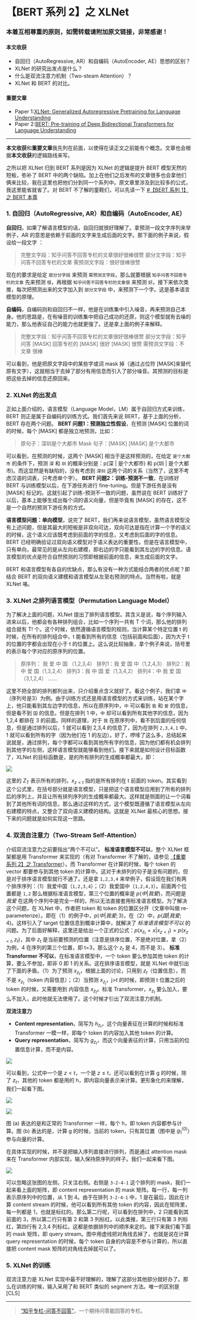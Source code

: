 # 【BERT 系列 2】之 XLNet

### 本着互相尊重的原则，如需转载请附加原文链接，非常感谢！


#### 本文收获
* 自回归（AutoRegressive, AR）和自编码（AutoEncoder, AE）思想的区别？
* XLNet 的研究出发点是什么？
* 什么是双流注意力机制（Two-steam Attention）？
* XLNet 和 BERT 的对比。

#### 重要文章
* <span id = "paper1">Paper 1</span>:[XLNet: Generalized Autoregressive Pretraining for Language Understanding](https://arxiv.org/pdf/1906.08237.pdf)
* <span id = "paper2">Paper 2</span>:[BERT: Pre-training of Deep Bidirectional Transformers for Language Understanding](https://arxiv.org/pdf/1810.04805.pdf)
---
**本文收获**和**重要文章**我先列在前面，以使得在读正文之前能有个概念。文章也会根据**本文收获**的逻辑路线来写。

之所以把 XLNet 归到 BERT 系列是因为 XLNet 的逻辑是提升 BERT 模型天然的短板，弥补了 BERT 中的两个缺陷。加上在他们之后发布的文章很多也会拿他们俩来比较，我在这里也把他们分到同一个系列中。原文章里涉及到比较多的公式，我这里能省就省了。对 BERT 不了解的童鞋们，可以先读一下 [#【BERT 系列 1】之 BERT 本尊](https://zhuanlan.zhihu.com/p/94513051)

### 1. 自回归（AutoRegressive, AR）和自编码（AutoEncoder, AE）
**自回归**，如果了解语言模型的话，自回归就很好理解了。拿预测一段文字序列来举例子，AR 的意思是依赖于前面的文字来生成后面的文字。那下面的例子来说，假设给一段文字 ：

> 完整文字段：知乎问答不回答专栏的文章很好很棒很赞
> 部分文字段：知乎问答不回答专栏的文章
> 需预测文字段：很好很棒很赞

现在的要求是给定 `部分分字段` 来预测 `需预测文字段`，那么就要根据 `知乎问答不回答专栏的文章` 先来预测 `很`，再根据 `知乎问答不回答专栏的文章很` 来预测 `好`。接下来依次类推，每次把预测出来的文字加入到 `部分文字段` 中，来预测下一个字。这是基本语言模型的原理。

**自编码**，自编码则和自回归不一样，他是在训练集中引入噪音，再来预测自己本身。他的思路是，在有噪音的训练集中把自己成功的还原，则这个模型就有去噪的能力，那么他表征自己的能力也就更强了。还是拿上面的例子来解释。

> 完整文字段：知乎问答不回答专栏的文章很好很棒很赞
> 部分文字段：知乎问答 [MASK] 回答专栏的 [MASK] 很好 [MASK] 很赞
> 需预测文字段：不  文章  很棒

可以看到，他是把原文字段中的某些字或词 mask 掉（通过占位符 [MASK]来替代原有文字），这就相当于去掉了部分有用信息而引入了部分噪音。其预测的目标是把这些去掉的信息还原回来。

### 2. XLNet 的出发点
正如上面介绍的，语言模型（Language Model，LM）属于自回归方式来训练，BERT 则正是属于自编码的训练方式。我们首先来说 BERT，基于上面的分析，BERT 存在两个问题。
**BERT 问题1：预测独立性假设**，在预测 [MASK] 位置的词的时候，每个 [MASK] 都是独立地预测，比如：

> 原句子：深圳是个大都市
> Mask 句子：[MASK] [MASK] 是个大都市

可以看到，在预测的时候，这两个 [MASK] 相当于是这样预测的，在给定 `是个大都市` 的条件下，预测 `深` 和 `圳` 的概率分别是：p(深 | 是个大都市) 和 p(圳 | 是个大都市)。而这显然是有缺陷的，没有考虑到 `深圳` 这两个词的关系（当然了，这里不考虑汉语的词表，只考虑单个字）。
**BERT 问题2：训练-预测不一致**，在训练好 BERT 与训练模型以后，在下游任务进行 fine-tuning。但是下游任务是没有 [MASK] 标记的。这就引起了训练-预测不一致的问题，虽然说在 BERT 训练好了以后，基本上能够生成出每个词的语义向量，但是毕竟有 [MASK] 的存在，这不是一个自然的预测下游任务的方式。

**语言模型问题：单向模型**，说完了 BERT，我们再来说语言模型，虽然语言模型没有上述问题，但是其最大的短板是非双向可达，双向可达是指在计算一个字的语义的时候，这个语义应该既考虑到前面的字的信息，又考虑到后面的字的信息。BERT 已经明确验证过双向语义模型对于语义表达的重要性。但是在语言模型中，只有单向，最常见的是从左向右建模，即右边的字只能看到其左边的字的信息。语言模型的优点是符合自然预测的习惯即根据前面的信息，来生成后面的文字。

BERT 和语言模型有各自的优缺点，那么有没有一种方式能结合两者的优点呢？即结合 BERT 的双向语义建模和语言模型从左至右预测的特点。当然有啦，就是 XLNet 咯。

### 3. XLNet 之排列语言模型（Permutation Language Model）
为了解决上面的问题，XLNet 提出了排列语言模型。其含义是说，每个序列输入进来以后，他都会有各种排列组合，比如一个序列一共有 T 个词，那么他的排列组合就有 T! 个。这个时候，依然遵循语言模型的规则，当计算某个特定位置 t 的时候，在所有的排列组合中，t 能看到所有的信息（包括前面和后面），因为大于 t 的位置的字都会出现在小于 t 的位置上。这么说比较抽象，拿个例子来说，括号里的表示每个字对应的原序列的位置。

> 原序列： 我  爱  中  国 （1,2,3,4）
> 排列1：我  爱  国  中（1,2,4,3）
> 排列2：我  中  爱  国（1,3,2,4）
> 排列3：我  中  国  爱（1,3,4,2）
> 排列4：中  我  爱  国（3,1,2,4）
> ......

这里不把全部的排列都列出来，只介绍重点含义就好了。看这个例子，我们拿 `中`（序列号是3）为例。由于训练方式还是用语言模型的方式来训练，站在某个字上，他只能看到其左边字的信息，所以在原序列中，`中` 可以看到 `我` 和 `爱` 的信息，但是看不到 `国` 的信息。但是在排列 1 中，`中` 却可以看到所有其他字的信息，因为 1,2,4 都排在 3 的前面。同样的道理，对于 `我` 在原序列中，看不到后面的任何信息，但是通过排列以后，1 就可以看到 2,3,4 的信息了，因为在排列 `2,3,4,1` 中，1 就可以看到所有的字（因为他们在 1 的左边）。好了，啰嗦了这么多，总结起来说就是，通过排列，每个字都可以看到其他所有字的信息，因为他们都有机会排列到其他字的左侧，这样语言模型就能够看到他们。接下来就是如何设计目标函数了，XLNet 的目标函数是，是的所有排列的生成概率都最大，即：

![](https://github.com/tonywenuon/posters/blob/master/images/bert2/objective.png?raw=true)

这里的 $Z_T$ 表示所有的排列，$x_{z<t}$ 指的是所有排列在 t 前面的 token。其实看到这个公式里，在括号部分就是语言模型，只是把这个语言模型应用到了所有的排列后的序列上，并且让所有排列序列的生成概率都最大。这样就是侧面的让一个词看到了其他所有词的信息，那么通过这样的方式，这个模型既遵循了语言模型从左向右建模的特点，又整合了双向语义建模的结构。这就是 XLNet 最核心的思想。接下来的问题就是如何实现这一思路。

### 4. 双流自注意力（Two-Stream Self-Attention）

介绍双流注意力之前要指出“两个不可以”。
**标准语言模型不可以**，整个 XLNet 框架都是用 Transformer 来实现的（有对 Transformer 不了解的，请参见 [【重要系列 2】之 Transformer](https://zhuanlan.zhihu.com/p/93488997)）。而 Transformer 在计算的时候，每个 token 的 vector 都要参与到其他 token 的计算中。这对于未排列的句子是没有问题的，但是对于排序语言模型就行不通了。还是拿 `1,2,3,4` 来举例子，假设现在我们有两个排序序列：（1）我爱中国（`1,2,3,4`）；（2）我爱国中（`1,2,4,3`）。前面两个位置都是 `1,2` 那么根据标准语言模型，第三个位置的概率是 $p(中 | 我爱)$，而问题是 $我爱$ 在这两个序列中是完全一样的，所以无法直接套用标准语言模型。为了解决这个问题，在 XLNet 中，作者把 token 和 token 的位置区分开（文章中叫做 re-parameterize）。即在（1）的例子中，$p(中 | 我爱; 3)$，在（2）中，$p(国 | 我爱; 4)$。这样引入了 target 位置信息到概率计算中，就解决了 *标准语言模型不可以* 的问题。为了后面好解释，这里还是给出一个正式的公式：$p(x_{z_t}=x | x_{z<t}) = p(x_{z<t}, z_t)$，其中 $z_t$ 是当前要预测的位置（注意是排序位置，不是绝对位置，拿（2）为例，4 在序列的第三个位置，即 t=3，那么这个 $z_t$ 是 4，而不是 3）。
**标准 Transformer 不可以**，在标准语言模型中，一个 token 要么参加其他 token 的计算，要么不参加，即非 0 即 1 的关系。这在排序语言模型，就是 XLNet 中就引出了下面的矛盾。（1）为了预测 $x_{z_t}$，根据上面的讨论，只用到 $z_t$（位置信息），而不是 $x_{z_t}$（token 内容信息）；（2）当预测 $x_{z_j}$，j>t 的时候，即预测 t 位置之后的 token 的时候，又需要用到 内容信息 $x_{z_t}$。标准 Transformer，$x_{z_t}$ 要么加入，要么不加入，此时他就无法使用了。这个时候才引出了双流注意力机制。

**双流注意力**
* **Content representation**，简写为 $h_{z_t}$，这个向量表征在计算的时候和标准 Transformer 一模一样，即每个 token 的内容加入其他 token 的计算。
* **Query representation**，简写为 $g_{z_t}$，而这个向量表征的计算，只用当前的位置信息计算，而不是内容。

![](https://github.com/tonywenuon/posters/blob/master/images/bert2/two_stream.png?raw=true)

可以看到，公式中一个是 $z<t$，一个是 $z \leqslant t$，还可以看到在计算 g 的时候，除了 $z_t$，其他的 token 都是用的 h，即内容向量表示来计算。更形象化的来理解，我们一起看下图。

![](https://github.com/tonywenuon/posters/blob/master/images/bert2/content.png?raw=true)

![](https://github.com/tonywenuon/posters/blob/master/images/bert2/query.png?raw=true)

图 (a) 表达的是和正常的 Transformer 一样，每个 h，即 token 内容都参与计算。图 (b) 表达的是，计算 g 的时候，当前的 token，只有其位置（图中是 $g_1^{(0)}$）参与向量的计算。

在具体实现的时候，并不是把输入序列直接进行排列，而是通过 attention mask 来在 Transformer 内部实现，输入保持原序列的样子。我们一起来看下图。

![](https://github.com/tonywenuon/posters/blob/master/images/bert2/content_query.png?raw=true)

可以忽略这张图的左侧，只关注右侧。右侧是 `3-2-4-1` 这个排列的 mask，我们一起来看上面的矩阵，即 content representation 的 mask 矩阵。每一行，每一列表示原序列中的位置，从 1 到 4。由于在排列 `3-2-4-1` 中，1 是在最后，因此在计算 content stream 的时候，他可以看到所有其他 token 的内容，因此在矩阵里，每一列都是 1，也就是标红的。那么第二行呢，可以看到在排列中，2 只能看到其前面的 3，所以第二行只有第 2 和第 3 列标红。以此类推，第三行只有第 3 列标红，第四行有 2,3,4 列标红。这都是依据排列中的顺序来定的。接下来我们看下面的 mask 矩阵，即 query stream。图中用虚线把对角线去掉了，也就是说在计算 query representation 的时候，每个 token 自身的内容是不参与计算的，所以直接把 content mask 矩阵的对角线去掉就可以了。

### 5. XLNet 的训练
双流注意力是 XLNet 实现中最不好理解的，理解了这部分其他部分就好办了。那么在训练的时候，输入采用了和 BERT 类似的 segment 方法。唯一的区别是 [CLS]





---
> [“知乎专栏-问答不回答”](https://zhuanlan.zhihu.com/question-no-answer)，一个期待问答能回答的专栏。
<!--stackedit_data:
eyJoaXN0b3J5IjpbMTA0MzAzNDYyMSw3MzUwMTc2NTAsLTE3MT
g3Nzg2MDcsMjA3MDkzMjA4NCwtMTMzOTU3MDM5MywxNjg3ODY4
NTgzLC0xNjk1MTA5NzQwLC0xMDM4MTg5MjY4LC05NTk5MTI0OC
wtODQ0MDczNTIsMzA2NzAyODc5LC0xMzgzOTIxMzkxLC01NTM4
ODA4MzUsLTE3MDg4NDU3ODZdfQ==
-->